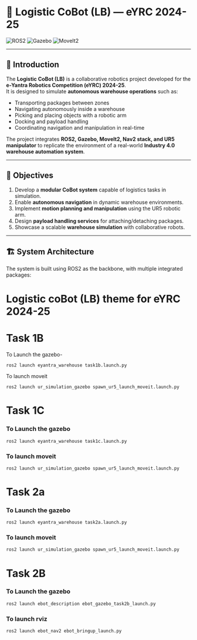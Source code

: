 # 🚚 Logistic CoBot (LB) — eYRC 2024-25

![ROS2](https://img.shields.io/badge/ROS2-Humble-blue?logo=ros&logoColor=white)
![Gazebo](https://img.shields.io/badge/Gazebo-Simulation-orange?logo=ros)
![MoveIt2](https://img.shields.io/badge/MoveIt2-Robot%20Manipulation-green?logo=ros)

---

## 📌 Introduction  

The **Logistic CoBot (LB)** is a collaborative robotics project developed for the **e-Yantra Robotics Competition (eYRC) 2024-25**.  
It is designed to simulate **autonomous warehouse operations** such as:  

- Transporting packages between zones  
- Navigating autonomously inside a warehouse  
- Picking and placing objects with a robotic arm  
- Docking and payload handling  
- Coordinating navigation and manipulation in real-time  

The project integrates **ROS2, Gazebo, MoveIt2, Nav2 stack, and UR5 manipulator** to replicate the environment of a real-world **Industry 4.0 warehouse automation system**.  

---

## 🎯 Objectives  

1. Develop a **modular CoBot system** capable of logistics tasks in simulation.  
2. Enable **autonomous navigation** in dynamic warehouse environments.  
3. Implement **motion planning and manipulation** using the UR5 robotic arm.  
4. Design **payload handling services** for attaching/detaching packages.  
5. Showcase a scalable **warehouse simulation** with collaborative robots.  

---

## 🏗️ System Architecture  

The system is built using ROS2 as the backbone, with multiple integrated packages:  




# Logistic coBot (LB) theme for eYRC 2024-25



# Task 1B

To Launch the gazebo-


```sh
ros2 launch eyantra_warehouse task1b.launch.py
```
To launch moveit

```sh
ros2 launch ur_simulation_gazebo spawn_ur5_launch_moveit.launch.py 
```

# Task 1C

### To Launch the gazebo

```sh
ros2 launch eyantra_warehouse task1c.launch.py  
```

### To launch moveit
```sh
ros2 launch ur_simulation_gazebo spawn_ur5_launch_moveit.launch.py 
```

# Task 2a

### To Launch the gazebo

```sh
ros2 launch eyantra_warehouse task2a.launch.py  
```

### To launch moveit
```sh
ros2 launch ur_simulation_gazebo spawn_ur5_launch_moveit.launch.py 
```


# Task 2B

### To Launch the gazebo

```sh
ros2 launch ebot_description ebot_gazebo_task2b_launch.py
```



### To launch rviz
```sh
ros2 launch ebot_nav2 ebot_bringup_launch.py 
```
